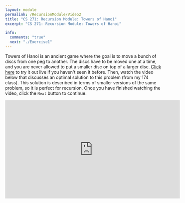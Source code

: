 ```yaml
---
layout: module
permalink: /RecursionModule/Video2
title: "CS 271: Recursion Module: Towers of Hanoi"
excerpt: "CS 271: Recursion Module: Towers of Hanoi"

info:
  comments: "true"
  next: "./Exercise1"
---
```


<p>
Towers of Hanoi is an ancient game where the goal is to move a bunch of discs from one peg to another.  The discs have to be moved one at a time, and you are never allowed to put a smaller disc on top of a larger disc.  <a href = "https://www.mathsisfun.com/games/towerofhanoi.html">Click here</a> to try it out live if you haven't seen it before.  Then, watch the video below that discusses an optimal solution to this problem (from my 174 class).  This solution is described in terms of smaller versions of the same problem, so it is perfect for recursion.  Once you have finished watching the video, click the <code>Next</code> button to continue.
</p>

<iframe width="560" height="315" src="https://www.youtube.com/embed/mu03AJ2DyaM" frameborder="0" allow="accelerometer; autoplay; clipboard-write; encrypted-media; gyroscope; picture-in-picture" allowfullscreen></iframe>

